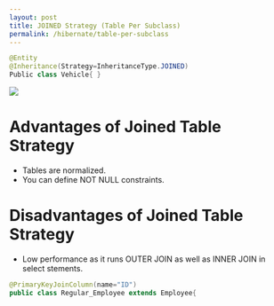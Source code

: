```yaml
---
layout: post
title: JOINED Strategy (Table Per Subclass)
permalink: /hibernate/table-per-subclass
---
```


```java
@Entity
@Inheritance(Strategy=InheritanceType.JOINED)
Public class Vehicle{ }
```

![]({{site.cdn}}/hibernate/inheritance-table-per-subclass.png)

# Advantages of Joined Table Strategy
-	Tables are normalized.
-	You can define NOT NULL constraints.

# Disadvantages of Joined Table Strategy
-	Low performance as it runs OUTER JOIN as well as INNER JOIN in select stements.

```java
@PrimaryKeyJoinColumn(name="ID")  
public class Regular_Employee extends Employee{  
```
